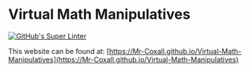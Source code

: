 # Virtual Math Manipulatives
[![GitHub's Super Linter](https://github.com/Mr-Coxall/Virtual-Math-Manipulatives/workflows/GitHub's%20Super%20Linter/badge.svg)](https://github.com/Mr-Coxall/Virtual-Math-Manipulatives/actions)



This website can be found at: [https://Mr-Coxall.github.io/Virtual-Math-Manipulatives](https://Mr-Coxall.github.io/Virtual-Math-Manipulatives)